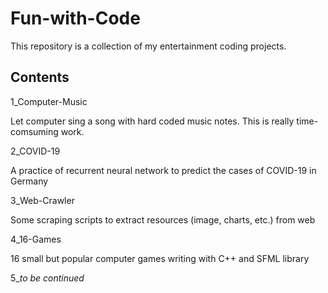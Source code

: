 # Fun-with-Code

This repository is a collection of my entertainment coding projects.

## Contents

1_Computer-Music

Let computer sing a song with hard coded music notes. This is really time-comsuming work.

2_COVID-19

A practice of recurrent neural network to predict the cases of COVID-19 in Germany

3_Web-Crawler

Some scraping scripts to extract resources (image, charts, etc.) from web

4_16-Games

16 small but popular computer games writing with C++ and SFML library

5_*to be continued*

